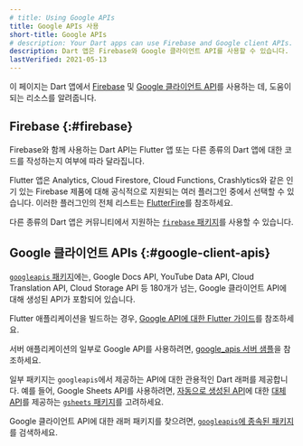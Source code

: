 ```yaml
---
# title: Using Google APIs
title: Google APIs 사용
short-title: Google APIs
# description: Your Dart apps can use Firebase and Google client APIs.
description: Dart 앱은 Firebase와 Google 클라이언트 API를 사용할 수 있습니다.
lastVerified: 2021-05-13
---
```


이 페이지는 Dart 앱에서 [Firebase][] 및 [Google 클라이언트 API][Google client APIs]를 사용하는 데, 
도움이 되는 리소스를 알려줍니다.

## Firebase {:#firebase}

Firebase와 함께 사용하는 Dart API는 Flutter 앱 또는 다른 종류의 Dart 앱에 대한 코드를 작성하는지 여부에 따라 달라집니다.

Flutter 앱은 Analytics, Cloud Firestore, Cloud Functions, Crashlytics와 같은 인기 있는 Firebase 제품에 대해 공식적으로 지원되는 여러 플러그인 중에서 선택할 수 있습니다. 
이러한 플러그인의 전체 리스트는 [FlutterFire][]를 참조하세요.

다른 종류의 Dart 앱은 커뮤니티에서 지원하는 [`firebase` 패키지][`firebase` package]를 사용할 수 있습니다.

## Google 클라이언트 APIs {:#google-client-apis}

[`googleapis` 패키지][`googleapis` package]에는, 
Google Docs API, YouTube Data API, 
Cloud Translation API, Cloud Storage API 등 180개가 넘는, 
Google 클라이언트 API에 대해 생성된 API가 포함되어 있습니다.

Flutter 애플리케이션을 빌드하는 경우, 
[Google API에 대한 Flutter 가이드][flutter-google-apis]를 참조하세요.

서버 애플리케이션의 일부로 Google API를 사용하려면, 
[google_apis 서버 샘플][server-sample]을 참조하세요.

일부 패키지는 `googleapis`에서 제공하는 API에 대한 관용적인 Dart 래퍼를 제공합니다. 
예를 들어, Google Sheets API를 사용하려면, 
[자동으로 생성된 API][gsheets-api-docs-gapi]에 대한 
[대체 API][gsheets-api-docs]를 제공하는 [`gsheets` 패키지][`gsheets` package]를 고려하세요.

Google 클라이언트 API에 대한 래퍼 패키지를 찾으려면, 
[`googleapis`에 종속된 패키지][gapi-packages]를 검색하세요.


[Firebase]: https://firebase.google.com/use-cases
[FlutterFire]: https://firebase.flutter.dev/
[`firebase` package]: {{site.pub-pkg}}/firebase
[gapi-packages]: {{site.pub-pkg}}?q=dependency%3Agoogleapis
[Google client APIs]: https://developers.google.com/api-client-library
[`googleapis` package]: {{site.pub-pkg}}/googleapis
[`gsheets` package]: {{site.pub-pkg}}/gsheets
[gsheets-api-docs]: {{site.pub-api}}/gsheets/latest/gsheets/gsheets-library.html
[gsheets-api-docs-gapi]: {{site.pub-api}}/googleapis/latest/sheets_v4/sheets_v4-library.html
[flutter-google-apis]: {{site.flutter-docs}}/development/data-and-backend/google-apis
[server-sample]: {{site.repo.dart.org}}/samples/tree/main/server/google_apis
